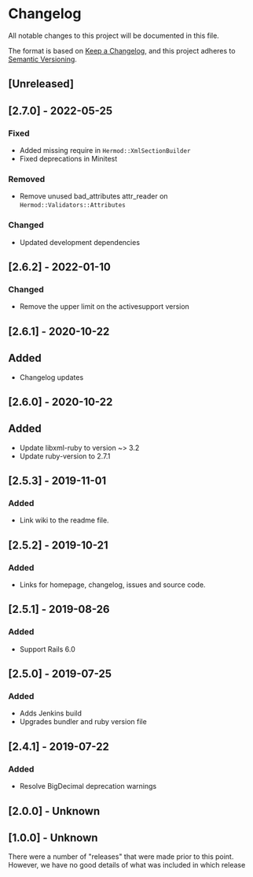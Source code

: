 # Changelog

All notable changes to this project will be documented in this file.

The format is based on [Keep a Changelog](https://keepachangelog.com/en/1.0.0/),
and this project adheres to [Semantic Versioning](https://semver.org/spec/v2.0.0.html).

## [Unreleased]

## [2.7.0] - 2022-05-25
### Fixed
- Added missing require in `Hermod::XmlSectionBuilder`
- Fixed deprecations in Minitest

### Removed
- Remove unused bad_attributes attr_reader on `Hermod::Validators::Attributes`

### Changed
- Updated development dependencies

## [2.6.2] - 2022-01-10
### Changed
- Remove the upper limit on the activesupport version

## [2.6.1] - 2020-10-22
## Added
- Changelog updates

## [2.6.0] - 2020-10-22
## Added
- Update libxml-ruby to version ~> 3.2
- Update ruby-version to 2.7.1

## [2.5.3] - 2019-11-01
### Added
- Link wiki to the readme file.

## [2.5.2] - 2019-10-21
### Added
- Links for homepage, changelog, issues and source code.

## [2.5.1] - 2019-08-26
### Added
- Support Rails 6.0

## [2.5.0] - 2019-07-25
### Added
- Adds Jenkins build
- Upgrades bundler and ruby version file

## [2.4.1] - 2019-07-22
### Added
- Resolve BigDecimal deprecation warnings

## [2.0.0] - Unknown

## [1.0.0] - Unknown
There were a number of "releases" that were made prior to this point. However, we have no good details of what was included in which release
